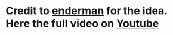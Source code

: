 # Credit to [enderman](https://enderman.ch) for the idea. Here the full video on [Youtube](https://www.youtube.com/watch?v=SD_bg2VRTAc&t=350s)